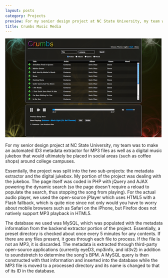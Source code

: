 ```yaml
---
layout: posts
category: Projects
preview: For my senior design project at NC State University, my team was to make an automated ID3 metadata extractor for MP3 files as well as a digital music jukebox that would ultimately be placed in social areas (such as coffee shops) around college campuses.
title: Crumbs Music Media
---
```


![Crumbs Jukebox](/images/crumbs-small.png)

For my senior design project at NC State University, my team was to make an automated ID3 metadata extractor for MP3 files as well as a digital music jukebox that would ultimately be placed in social areas (such as coffee shops) around college campuses.

Essentially, the project was split into the two sub-projects: the metadata extractor and the digital jukebox. My portion of the project was dealing with the jukebox. The page itself was coded in PHP with jQuery and AJAX powering the dynamic search (so the page doesn't require a reload to populate the search, thus stopping the song from playing). For the actual audio player, we used the open-source jPlayer which uses HTML5 with a Flash fallback, which is quite nice since not only would you have to worry about mobile browsers such as Safari on the iPhone, but Firefox does not natively support MP3 playback in HTML5.

The database we used was MySQL, which was populated with the metadata information from the backend extractor portion of the project. Essentially, a preset directory is checked about once every 5 minutes for any contents. If there are any files present, it goes through each file to process. If the file is not an MP3, it is discarded. The metadata is extracted through third-party open-source applications (currently eyeD3, mp3info, and id3v2) in addition to soundstretch to determine the song's BPM. A MySQL query is then constructed with that information and inserted into the database while the MP3 file is moved to a processed directory and its name is changed to that of its ID in the database.